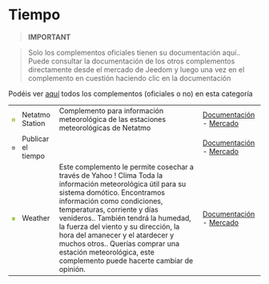 
# Tiempo


>**IMPORTANT**

>Solo los complementos oficiales tienen su documentación aquí.. Puede consultar la documentación de los otros complementos directamente desde el mercado de Jeedom y luego una vez en el complemento en cuestión haciendo clic en la documentación


Podéis ver [aquí](https://market.jeedom.com/index.php?v=d&p=market&type=plugin&categorie=weather) todos los complementos (oficiales o no) en esta categoría

| | | | |
|--- | --- | --- | ---|
|<img src="netatmoWeather/netatmoWeather_icon.png" width="100" />|Netatmo Station|Complemento para información meteorológica de las estaciones meteorológicas de Netatmo|[Documentación](netatmoWeather/index.md) - [Mercado](https://market.jeedom.com/index.php?v=d&p=market_display&id=133)|
|<img src="publiemeteo/publiemeteo_icon.png" width="100" />|Publicar el tiempo||[Documentación](publiemeteo/index.md) - [Mercado](https://market.jeedom.com/index.php?v=d&p=market_display&id=2318)|
|<img src="weather/weather_icon.png" width="100" />|Weather|Este complemento le permite cosechar a través de Yahoo ! Clima Toda la información meteorológica útil para su sistema domótico. Encontramos información como condiciones, temperaturas, corriente y días venideros.. También tendrá la humedad, la fuerza del viento y su dirección, la hora del amanecer y el atardecer y muchos otros.. Querías comprar una estación meteorológica, este complemento puede hacerte cambiar de opinión.|[Documentación](weather/index.md) - [Mercado](https://market.jeedom.com/index.php?v=d&p=market_display&id=7)|
